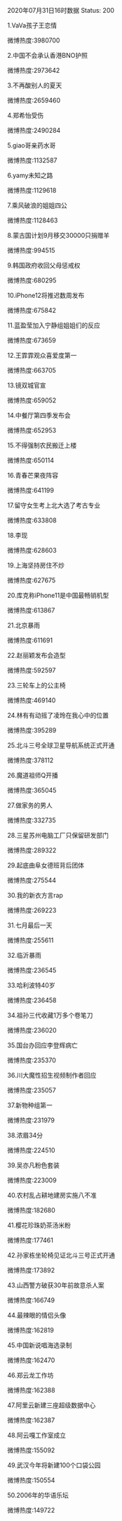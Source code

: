 2020年07月31日16时数据
Status: 200

1.VaVa孩子王恋情

微博热度:3980700

2.中国不会承认香港BNO护照

微博热度:2973642

3.不再酸别人的夏天

微博热度:2659460

4.郑希怡受伤

微博热度:2490284

5.giao哥亲药水哥

微博热度:1132587

6.yamy未知之路

微博热度:1129618

7.乘风破浪的姐姐四公

微博热度:1128463

8.蒙古国计划9月移交30000只捐赠羊

微博热度:994515

9.韩国政府收回父母惩戒权

微博热度:680295

10.iPhone12将推迟数周发布

微博热度:675842

11.蓝盈莹加入宁静组姐姐们的反应

微博热度:673659

12.王霏霏观众喜爱度第一

微博热度:663705

13.镜双城官宣

微博热度:659052

14.中餐厅第四季发布会

微博热度:652953

15.不得强制农民搬迁上楼

微博热度:650114

16.青春芒果夜阵容

微博热度:641199

17.留守女生考上北大选了考古专业

微博热度:633808

18.李现

微博热度:628603

19.上海坚持房住不炒

微博热度:627675

20.库克称iPhone11是中国最畅销机型

微博热度:613867

21.北京暴雨

微博热度:611691

22.赵丽颖发布会造型

微博热度:592597

23.三轮车上的公主椅

微博热度:469140

24.林有有动摇了凌玲在我心中的位置

微博热度:395289

25.北斗三号全球卫星导航系统正式开通

微博热度:378112

26.魔道祖师Q开播

微博热度:365045

27.做家务的男人

微博热度:332735

28.三星苏州电脑工厂只保留研发部门

微博热度:289322

29.起底曲阜女德班背后团体

微博热度:275544

30.我的新衣方言rap

微博热度:269223

31.七月最后一天

微博热度:255611

32.临沂暴雨

微博热度:236545

33.哈利波特40岁

微博热度:236458

34.祖孙三代收藏1万多个卷笔刀

微博热度:236020

35.国台办回应李登辉病亡

微博热度:235370

36.川大魔性招生视频制作者回应

微博热度:235057

37.新物种组第一

微博热度:231979

38.浓眉34分

微博热度:224510

39.吴亦凡粉色套装

微博热度:223009

40.农村乱占耕地建房实施八不准

微博热度:182680

41.樱花珍珠奶茶汤米粉

微博热度:177461

42.孙家栋坐轮椅见证北斗三号正式开通

微博热度:173892

43.山西警方破获30年前故意杀人案

微博热度:166749

44.最辣眼的情侣头像

微博热度:162819

45.中国新说唱海选录制

微博热度:162470

46.郑云龙工作坊

微博热度:162388

47.阿里云新建三座超级数据中心

微博热度:162387

48.阿云嘎工作室成立

微博热度:155092

49.武汉今年将新建100个口袋公园

微博热度:150554

50.2006年的华语乐坛

微博热度:149722


